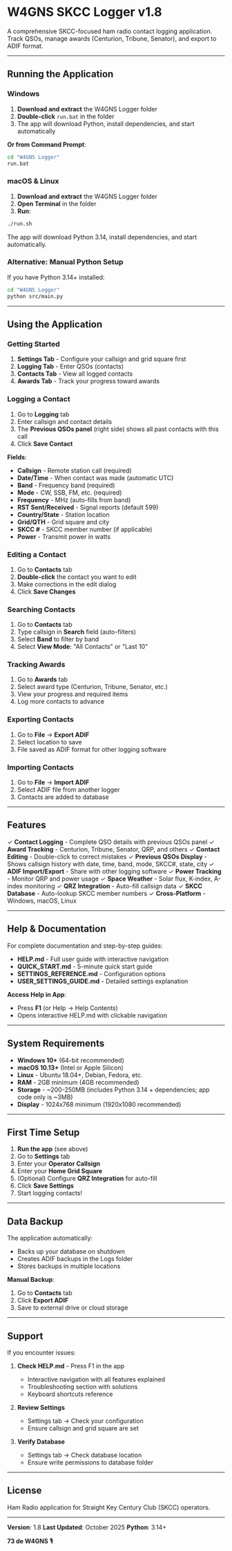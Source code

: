 # W4GNS SKCC Logger v1.8

A comprehensive SKCC-focused ham radio contact logging application. Track QSOs, manage awards (Centurion, Tribune, Senator), and export to ADIF format.

---

## Running the Application

### Windows

1. **Download and extract** the W4GNS Logger folder
2. **Double-click** `run.bat` in the folder
3. The app will download Python, install dependencies, and start automatically

**Or from Command Prompt**:
```cmd
cd "W4GNS Logger"
run.bat
```

### macOS & Linux

1. **Download and extract** the W4GNS Logger folder
2. **Open Terminal** in the folder
3. **Run**:
```bash
./run.sh
```

The app will download Python 3.14, install dependencies, and start automatically.

### Alternative: Manual Python Setup

If you have Python 3.14+ installed:

```bash
cd "W4GNS Logger"
python src/main.py
```

---

## Using the Application

### Getting Started

1. **Settings Tab** - Configure your callsign and grid square first
2. **Logging Tab** - Enter QSOs (contacts)
3. **Contacts Tab** - View all logged contacts
4. **Awards Tab** - Track your progress toward awards

### Logging a Contact

1. Go to **Logging** tab
2. Enter callsign and contact details
3. The **Previous QSOs panel** (right side) shows all past contacts with this call
4. Click **Save Contact**

**Fields**:
- **Callsign** - Remote station call (required)
- **Date/Time** - When contact was made (automatic UTC)
- **Band** - Frequency band (required)
- **Mode** - CW, SSB, FM, etc. (required)
- **Frequency** - MHz (auto-fills from band)
- **RST Sent/Received** - Signal reports (default 599)
- **Country/State** - Station location
- **Grid/QTH** - Grid square and city
- **SKCC #** - SKCC member number (if applicable)
- **Power** - Transmit power in watts

### Editing a Contact

1. Go to **Contacts** tab
2. **Double-click** the contact you want to edit
3. Make corrections in the edit dialog
4. Click **Save Changes**

### Searching Contacts

1. Go to **Contacts** tab
2. Type callsign in **Search** field (auto-filters)
3. Select **Band** to filter by band
4. Select **View Mode**: "All Contacts" or "Last 10"

### Tracking Awards

1. Go to **Awards** tab
2. Select award type (Centurion, Tribune, Senator, etc.)
3. View your progress and required items
4. Log more contacts to advance

### Exporting Contacts

1. Go to **File** → **Export ADIF**
2. Select location to save
3. File saved as ADIF format for other logging software

### Importing Contacts

1. Go to **File** → **Import ADIF**
2. Select ADIF file from another logger
3. Contacts are added to database

---

## Features

✓ **Contact Logging** - Complete QSO details with previous QSOs panel
✓ **Award Tracking** - Centurion, Tribune, Senator, QRP, and others
✓ **Contact Editing** - Double-click to correct mistakes
✓ **Previous QSOs Display** - Shows callsign history with date, time, band, mode, SKCC#, state, city
✓ **ADIF Import/Export** - Share with other logging software
✓ **Power Tracking** - Monitor QRP and power usage
✓ **Space Weather** - Solar flux, K-index, A-index monitoring
✓ **QRZ Integration** - Auto-fill callsign data
✓ **SKCC Database** - Auto-lookup SKCC member numbers
✓ **Cross-Platform** - Windows, macOS, Linux

---

## Help & Documentation

For complete documentation and step-by-step guides:

- **HELP.md** - Full user guide with interactive navigation
- **QUICK_START.md** - 5-minute quick start guide
- **SETTINGS_REFERENCE.md** - Configuration options
- **USER_SETTINGS_GUIDE.md** - Detailed settings explanation

**Access Help in App**:
- Press **F1** (or Help → Help Contents)
- Opens interactive HELP.md with clickable navigation

---

## System Requirements

- **Windows 10+** (64-bit recommended)
- **macOS 10.13+** (Intel or Apple Silicon)
- **Linux** - Ubuntu 18.04+, Debian, Fedora, etc.
- **RAM** - 2GB minimum (4GB recommended)
- **Storage** - ~200-250MB (includes Python 3.14 + dependencies; app code only is ~3MB)
- **Display** - 1024x768 minimum (1920x1080 recommended)

---

## First Time Setup

1. **Run the app** (see above)
2. Go to **Settings** tab
3. Enter your **Operator Callsign**
4. Enter your **Home Grid Square**
5. (Optional) Configure **QRZ Integration** for auto-fill
6. Click **Save Settings**
7. Start logging contacts!

---

## Data Backup

The application automatically:
- Backs up your database on shutdown
- Creates ADIF backups in the Logs folder
- Stores backups in multiple locations

**Manual Backup**:
1. Go to **Contacts** tab
2. Click **Export ADIF**
3. Save to external drive or cloud storage

---

## Support

If you encounter issues:

1. **Check HELP.md** - Press F1 in the app
   - Interactive navigation with all features explained
   - Troubleshooting section with solutions
   - Keyboard shortcuts reference

2. **Review Settings**
   - Settings tab → Check your configuration
   - Ensure callsign and grid square are set

3. **Verify Database**
   - Settings tab → Check database location
   - Ensure write permissions to database folder

---

## License

Ham Radio application for Straight Key Century Club (SKCC) operators.

---

**Version**: 1.8
**Last Updated**: October 2025
**Python**: 3.14+

**73 de W4GNS** 🎙️
